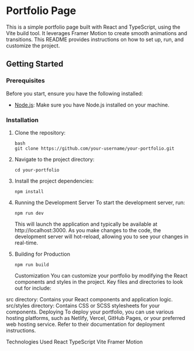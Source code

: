 # Portfolio Page

This is a simple portfolio page built with React and TypeScript, using the Vite build tool. It leverages Framer Motion to create smooth animations and transitions. This README provides instructions on how to set up, run, and customize the project.

## Getting Started

### Prerequisites

Before you start, ensure you have the following installed:

- [Node.js](https://nodejs.org/): Make sure you have Node.js installed on your machine.

### Installation

1. Clone the repository:

   ```
   bash
   git clone https://github.com/your-username/your-portfolio.git

   ```

2. Navigate to the project directory:

   ```
   cd your-portfolio

   ```

3. Install the project dependencies:

   ```
   npm install

   ```

4. Running the Development Server
   To start the development server, run:

   ```
   npm run dev

   ```

   This will launch the application and typically be available at http://localhost:3000. As you make changes to the code, the development server will hot-reload, allowing you to see your changes in real-time.

5. Building for Production

   ```
   npm run build

   ```

   Customization
   You can customize your portfolio by modifying the React components and styles in the project. Key files and directories to look out for include:

src directory: Contains your React components and application logic.
src/styles directory: Contains CSS or SCSS stylesheets for your components.
Deploying
To deploy your portfolio, you can use various hosting platforms, such as Netlify, Vercel, GitHub Pages, or your preferred web hosting service. Refer to their documentation for deployment instructions.

Technologies Used
React
TypeScript
Vite
Framer Motion
